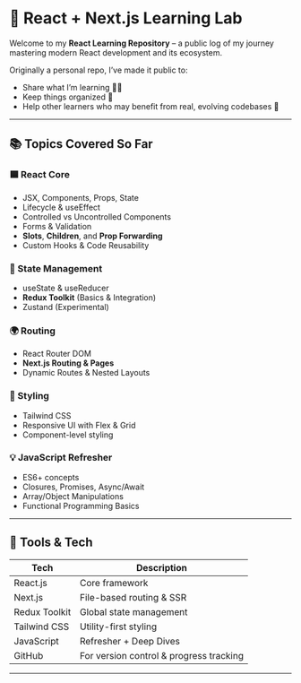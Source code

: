 # 🧠 React + Next.js Learning Lab

Welcome to my **React Learning Repository** – a public log of my journey mastering modern React development and its ecosystem.

Originally a personal repo, I’ve made it public to:
- Share what I’m learning 🧑‍💻
- Keep things organized 📁
- Help other learners who may benefit from real, evolving codebases 🌱

---

## 📚 Topics Covered So Far

### 🟦 React Core
- JSX, Components, Props, State
- Lifecycle & useEffect
- Controlled vs Uncontrolled Components
- Forms & Validation
- **Slots**, **Children**, and **Prop Forwarding**
- Custom Hooks & Code Reusability

### 🔁 State Management
- useState & useReducer
- **Redux Toolkit** (Basics & Integration)
- Zustand (Experimental)

### 🌍 Routing
- React Router DOM
- **Next.js Routing & Pages**
- Dynamic Routes & Nested Layouts

### 🌈 Styling
- Tailwind CSS
- Responsive UI with Flex & Grid
- Component-level styling

### 💡 JavaScript Refresher
- ES6+ concepts
- Closures, Promises, Async/Await
- Array/Object Manipulations
- Functional Programming Basics

---

## 🚀 Tools & Tech

| Tech        | Description |
|-------------|-------------|
| React.js    | Core framework |
| Next.js     | File-based routing & SSR |
| Redux Toolkit | Global state management |
| Tailwind CSS | Utility-first styling |
| JavaScript  | Refresher + Deep Dives |
| GitHub      | For version control & progress tracking |

---
